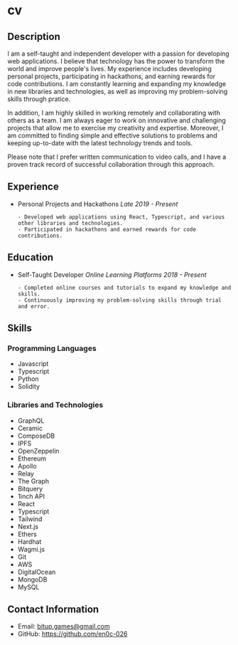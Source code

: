 # cv

## Description

I am a self-taught and independent developer with a passion for developing web applications. I believe that technology has the power to transform the world and improve people's lives. My experience includes developing personal projects, participating in hackathons, and earning rewards for code contributions. I am constantly learning and expanding my knowledge in new libraries and technologies, as well as improving my problem-solving skills through pratice.

In addition, I am highly skilled in working remotely and collaborating with others as a team. I am always eager to work on innovative and challenging projects that allow me to exercise my creativity and expertise. Moreover, I am committed to finding simple and effective solutions to problems and keeping up-to-date with the latest technology trends and tools.

Please note that I prefer written communication to video calls, and I have a proven track record of successful collaboration through this approach.

## Experience

- Personal Projects and Hackathons
  _Late 2019 - Present_

      - Developed web applications using React, Typescript, and various
      other libraries and technologies.
      - Participated in hackathons and earned rewards for code contributions.

## Education

- Self-Taught Developer
  _Online Learning Platforms_
  _2018 - Present_

      - Completed online courses and tutorials to expand my knowledge and skills.
      - Continuously improving my problem-solving skills through trial and error.

## Skills

### Programming Languages

- Javascript
- Typescript
- Python
- Solidity

### Libraries and Technologies

- GraphQL
- Ceramic
- ComposeDB
- IPFS
- OpenZeppelin
- Ethereum
- Apollo
- Relay
- The Graph
- Bitquery
- 1inch API
- React
- Typescript
- Tailwind
- Next.js
- Ethers
- Hardhat
- Wagmi.js
- Git
- AWS
- DigitalOcean
- MongoDB
- MySQL

## Contact Information

- Email: bitup.games@gmail.com
- GitHub: https://github.com/en0c-026
